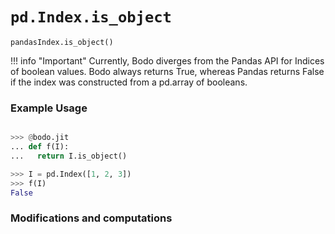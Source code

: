 # `pd.Index.is_object`

`pandasIndex.is_object()`

!!! info "Important"
Currently, Bodo diverges from the Pandas API for Indices of boolean
values. Bodo always returns True, whereas Pandas returns False if
the index was constructed from a pd.array of booleans.

### Example Usage

```py

>>> @bodo.jit
... def f(I):
...   return I.is_object()

>>> I = pd.Index([1, 2, 3])
>>> f(I)
False
```

### Modifications and computations
